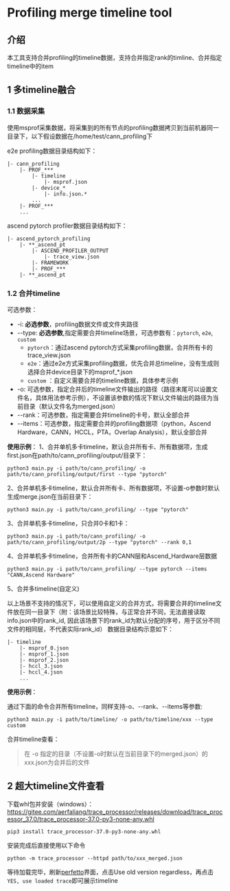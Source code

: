 # Profiling merge timeline tool

## 介绍

本工具支持合并profiling的timeline数据，支持合并指定rank的timline、合并指定timeline中的item


## 1 多timeline融合

### 1.1 数据采集

使用msprof采集数据，将采集到的所有节点的profiling数据拷贝到当前机器同一目录下，以下假设数据在/home/test/cann_profiling下

e2e profiling数据目录结构如下：

```
|- cann_profiling
    |- PROF_***
        |- timeline
            |- msprof.json
        |- device_*
            |- info.json.*
        ...
    |- PROF_***
    ...
```

ascend pytorch profiler数据目录结构如下：

```
|- ascend_pytorch_profiling
    |- **_ascend_pt
        |- ASCEND_PROFILER_OUTPUT
            |- trace_view.json
        |- FRAMEWORK
        |- PROF_***
    |- **_ascend_pt
```


### 1.2 合并timeline

可选参数：

- -i: **必选参数**，profiling数据文件或文件夹路径
- --type: **必选参数**,指定需要合并timeline场景，可选参数有：`pytorch`, `e2e`, `custom`
  - `pytorch`：通过ascend pytorch方式采集profiling数据，合并所有卡的trace_view.json
  - `e2e`：通过e2e方式采集profiling数据，优先合并总timeline，没有生成则选择合并device目录下的msprof_*.json
  - `custom` ：自定义需要合并的timeline数据，具体参考示例
- -o: 可选参数，指定合并后的timeline文件输出的路径（路径末尾可以设置文件名，具体用法参考示例），不设置该参数的情况下默认文件输出的路径为当前目录（默认文件名为merged.json）
- --rank：可选参数，指定需要合并timeline的卡号，默认全部合并
- --items：可选参数，指定需要合并的profiling数据项（python，Ascend Hardware，CANN，HCCL，PTA，Overlap Analysis），默认全部合并


**使用示例**：
1、合并单机多卡timeline，默认合并所有卡、所有数据项，生成first.json在path/to/cann_profiling/output/目录下：

```
python3 main.py -i path/to/cann_profiling/ -o path/to/cann_profiling/output/first --type "pytorch"
```
2、合并单机多卡timeline，默认合并所有卡、所有数据项，不设置-o参数时默认生成merge.json在当前目录下：

```
python3 main.py -i path/to/cann_profiling/ --type "pytorch"
```

3、合并单机多卡timeline，只合并0卡和1卡：

```
python3 main.py -i path/to/cann_profiling/ -o path/to/cann_profiling/output/2p --type "pytorch" --rank 0,1
```

4、合并单机多卡timeline，合并所有卡的CANN层和Ascend_Hardware层数据

```
python3 main.py -i path/to/cann_profiling/ --type pytorch --items "CANN,Ascend Hardware"
```

5、合并多timeline(自定义)

以上场景不支持的情况下，可以使用自定义的合并方式，将需要合并的timeline文件放在同一目录下（附：该场景比较特殊，与正常合并不同，无法直接读取info.json中的rank_id, 因此该场景下的rank_id为默认分配的序号，用于区分不同文件的相同层，不代表实际rank_id）
数据目录结构示意如下：

```
|- timeline
    |- msprof_0.json
    |- msprof_1.json
    |- msprof_2.json
    |- hccl_3.json
    |- hccl_4.json
    ...
```

**使用示例**：

通过下面的命令合并所有timeline，同样支持-o、--rank、--items等参数:

```
python3 main.py -i path/to/timeline/ -o path/to/timeline/xxx --type custom
```

合并timeline查看：

> 在 -o 指定的目录（不设置-o时默认在当前目录下的merged.json）的xxx.json为合并后的文件


## 2 超大timeline文件查看

下载whl包并安装（windows）：
https://gitee.com/aerfaliang/trace_processor/releases/download/trace_processor_37.0/trace_processor-37.0-py3-none-any.whl
```
pip3 install trace_processor-37.0-py3-none-any.whl
```

安装完成后直接使用以下命令

```
python -m trace_processor --httpd path/to/xxx_merged.json 
```

等待加载完毕，刷新[perfetto](https://ui.perfetto.dev/)界面，点击Use old version regardless，再点击`YES, use loaded trace`即可展示timeline
